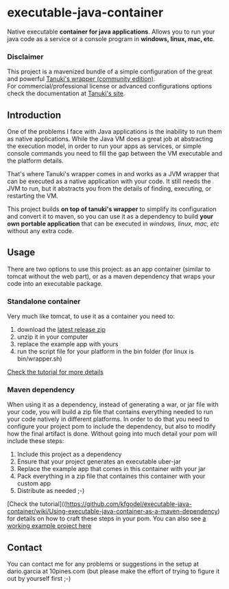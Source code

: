 # executable-java-container

Native executable **container for java applications**. Allows you to run your java code as a service or a console program
in **windows, linux, mac, etc**.


### Disclaimer
This project is a mavenized bundle of a simple configuration of the great and powerful 
[Tanuki's wrapper (community edition)](http://wrapper.tanukisoftware.com/doc/english/download.jsp).  
For commercial/professional license or advanced configurations options check the documentation at 
[Tanuki's site](http://wrapper.tanukisoftware.com/).

## Introduction
One of the problems I face with Java applications is the inability to run them as native applications.
While the Java VM does a great job at abstracting the execution model, in order to run your apps as services,
or simple console commands you need to fill the gap between the VM executable and the platform details.  

That's where Tanuki's wrapper comes in and works as a JVM wrapper that can be executed as a native application with your code.
It still needs the JVM to run, but it abstracts you from the details of finding, executing, or restarting the VM.

This project builds **on top of tanuki's wrapper** to simplify its configuration and convert it to maven, so
you can use it as a dependency to build **your own portable application** that can be executed in *windows,
linux, mac, etc* without any extra code.

## Usage
There are two options to use this project: as an app container (similar to tomcat without the web part), or as a maven dependency
that wraps your code into an executable package.

### Standalone container
Very much like tomcat, to use it as a container you need to:  

1. download the [latest release zip](https://github.com/kfgodel/executable-java-container/releases)
2. unzip it in your computer
3. replace the example app with yours
4. run the script file for your platform in the bin folder (for linux is bin/wrapper.sh)

[Check the tutorial for more details](https://github.com/kfgodel/executable-java-container/wiki/Using-executable-java-container-as-a-standalone-container)
  
  
### Maven dependency
When using it as a dependency, instead of generating a war, or jar file with your code, you will build a zip file that 
contains everything needed to run your code natively in different platforms.
In order to do that you need to configure your project pom to include the dependency, but also to modify how the final 
artifact is done.
Without going into much detail your pom will include these steps:

1. Include this project as a dependency
2. Ensure that your project generates an executable uber-jar
3. Replace the example app that comes in this container with your jar
4. Pack everything in a zip file that containes this container with your custom app
5. Distribute as needed ;-)

[Check the tutorial]((https://github.com/kfgodel/executable-java-container/wiki/Using-executable-java-container-as-a-maven-dependency) 
for details on how to craft these steps in your pom.
You can also see [a working example project here](https://github.com/kfgodel/executable-java)


## Contact
You can contact me for any problems or suggestions in the setup at dario.garcia at 10pines.com
(but please make the effort of trying to figure it out by yourself first ;-)

